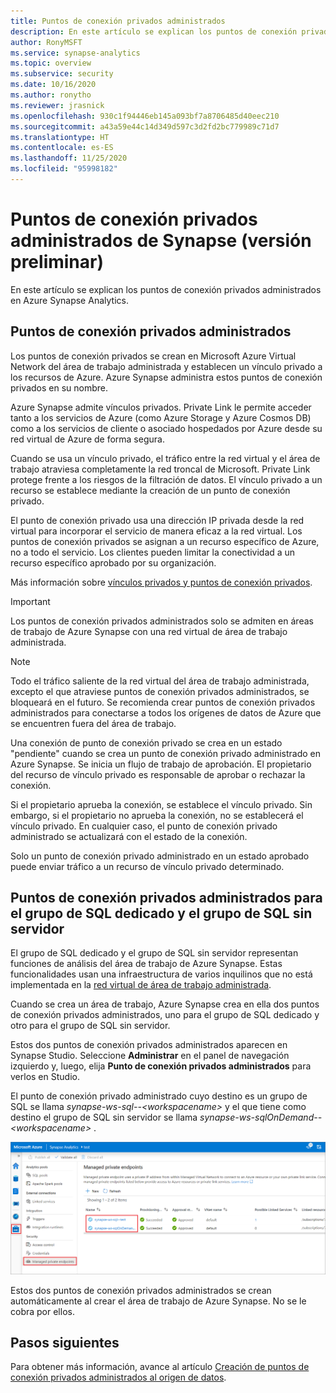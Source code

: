 ```yaml
---
title: Puntos de conexión privados administrados
description: En este artículo se explican los puntos de conexión privados administrados en Azure Synapse Analytics.
author: RonyMSFT
ms.service: synapse-analytics
ms.topic: overview
ms.subservice: security
ms.date: 10/16/2020
ms.author: ronytho
ms.reviewer: jrasnick
ms.openlocfilehash: 930c1f94446eb145a093bf7a8706485d40eec210
ms.sourcegitcommit: a43a59e44c14d349d597c3d2fd2bc779989c71d7
ms.translationtype: HT
ms.contentlocale: es-ES
ms.lasthandoff: 11/25/2020
ms.locfileid: "95998182"
---
```

# <a name="synapse-managed-private-endpoints-preview"></a>Puntos de conexión privados administrados de Synapse (versión preliminar)

En este artículo se explican los puntos de conexión privados administrados en Azure Synapse Analytics.

## <a name="managed-private-endpoints"></a>Puntos de conexión privados administrados

Los puntos de conexión privados se crean en Microsoft Azure Virtual Network del área de trabajo administrada y establecen un vínculo privado a los recursos de Azure. Azure Synapse administra estos puntos de conexión privados en su nombre.

Azure Synapse admite vínculos privados. Private Link le permite acceder tanto a los servicios de Azure (como Azure Storage y Azure Cosmos DB) como a los servicios de cliente o asociado hospedados por Azure desde su red virtual de Azure de forma segura.

Cuando se usa un vínculo privado, el tráfico entre la red virtual y el área de trabajo atraviesa completamente la red troncal de Microsoft. Private Link protege frente a los riesgos de la filtración de datos. El vínculo privado a un recurso se establece mediante la creación de un punto de conexión privado.

El punto de conexión privado usa una dirección IP privada desde la red virtual para incorporar el servicio de manera eficaz a la red virtual. Los puntos de conexión privados se asignan a un recurso específico de Azure, no a todo el servicio. Los clientes pueden limitar la conectividad a un recurso específico aprobado por su organización. 

Más información sobre [vínculos privados y puntos de conexión privados](https://docs.microsoft.com/azure/private-link/).

>[!IMPORTANT]
>Los puntos de conexión privados administrados solo se admiten en áreas de trabajo de Azure Synapse con una red virtual de área de trabajo administrada.

>[!NOTE]
>Todo el tráfico saliente de la red virtual del área de trabajo administrada, excepto el que atraviese puntos de conexión privados administrados, se bloqueará en el futuro. Se recomienda crear puntos de conexión privados administrados para conectarse a todos los orígenes de datos de Azure que se encuentren fuera del área de trabajo. 

Una conexión de punto de conexión privado se crea en un estado "pendiente" cuando se crea un punto de conexión privado administrado en Azure Synapse. Se inicia un flujo de trabajo de aprobación. El propietario del recurso de vínculo privado es responsable de aprobar o rechazar la conexión.

Si el propietario aprueba la conexión, se establece el vínculo privado. Sin embargo, si el propietario no aprueba la conexión, no se establecerá el vínculo privado. En cualquier caso, el punto de conexión privado administrado se actualizará con el estado de la conexión.

Solo un punto de conexión privado administrado en un estado aprobado puede enviar tráfico a un recurso de vínculo privado determinado.

## <a name="managed-private-endpoints-for-dedicated-sql-pool-and-serverless-sql-pool"></a>Puntos de conexión privados administrados para el grupo de SQL dedicado y el grupo de SQL sin servidor

El grupo de SQL dedicado y el grupo de SQL sin servidor representan funciones de análisis del área de trabajo de Azure Synapse. Estas funcionalidades usan una infraestructura de varios inquilinos que no está implementada en la [red virtual de área de trabajo administrada](./synapse-workspace-managed-vnet.md).

Cuando se crea un área de trabajo, Azure Synapse crea en ella dos puntos de conexión privados administrados, uno para el grupo de SQL dedicado y otro para el grupo de SQL sin servidor. 

Estos dos puntos de conexión privados administrados aparecen en Synapse Studio. Seleccione **Administrar** en el panel de navegación izquierdo y, luego, elija **Punto de conexión privados administrados** para verlos en Studio.

El punto de conexión privado administrado cuyo destino es un grupo de SQL se llama *synapse-ws-sql--\<workspacename\>* y el que tiene como destino el grupo de SQL sin servidor se llama *synapse-ws-sqlOnDemand--\<workspacename\>* .

![Puntos de conexión privados administrados para el grupo de SQL dedicado y el grupo de SQL sin servidor](./media/synapse-workspace-managed-private-endpoints/managed-pe-for-sql-1.png)

Estos dos puntos de conexión privados administrados se crean automáticamente al crear el área de trabajo de Azure Synapse. No se le cobra por ellos.

## <a name="next-steps"></a>Pasos siguientes

Para obtener más información, avance al artículo [Creación de puntos de conexión privados administrados al origen de datos](./how-to-create-managed-private-endpoints.md).
